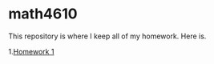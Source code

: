 # math4610

This repository is where I keep all of my homework. Here is.

1.[Homework 1](https://github.com/Jaredcl1994/math4610/tree/master/homework1)
